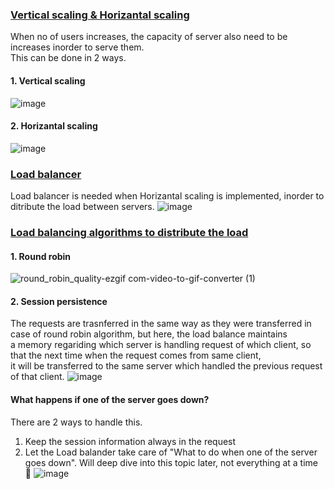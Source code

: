 ### <ins>Vertical scaling & Horizantal scaling</ins>
When no of users increases, the capacity of server also need to be increases inorder to serve them. <br />
This can be done in 2 ways.
#### 1. Vertical scaling
![image](https://github.com/user-attachments/assets/da80defa-fbe5-4bf4-a03a-315afe7d20c2)
#### 2. Horizantal scaling
![image](https://github.com/user-attachments/assets/902e3b4b-f238-4c72-b5ee-f080c0e86083)
### <ins>Load balancer</ins>
Load balancer is needed when Horizantal scaling is implemented, inorder to ditribute the load between servers.
![image](https://github.com/user-attachments/assets/e049cd5c-e5e5-40fd-b76f-504d0e73e765)
### <ins>Load balancing algorithms to distribute the load</ins>
#### 1. Round robin
![round_robin_quality-ezgif com-video-to-gif-converter (1)](https://github.com/user-attachments/assets/90119ce7-2714-4d2a-8084-eddc2aca3a42)
#### 2. Session persistence
The requests are trasnferred in the same way as they were transferred in case of round robin algorithm, but here, the load balance maintains <br /> 
a memory regariding which server is handling request of which client, so that the next time when the request comes from same client, <br /> 
it will be transferred to the same server which handled the previous request of that client.
![image](https://github.com/user-attachments/assets/319191ca-1fff-4a8a-b494-810728f3631e)
#### What happens if one of the server goes down?
There are 2 ways to handle this.
1. Keep the session information always in the request
2. Let the Load balander take care of "What to do when one of the server goes down".
Will deep dive into this topic later, not everything at a time 🤣
![image](https://github.com/user-attachments/assets/e389fedc-2daf-4f4f-8f83-a359ba35e5a6)
